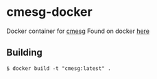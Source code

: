 # cmesg-docker
Docker container for [cmesg](https://github.com/skiqqy/cmesg)
Found on docker [here](https://hub.docker.com/r/skiqqy/cmesg)

## Building

````
$ docker build -t "cmesg:latest" .
````
